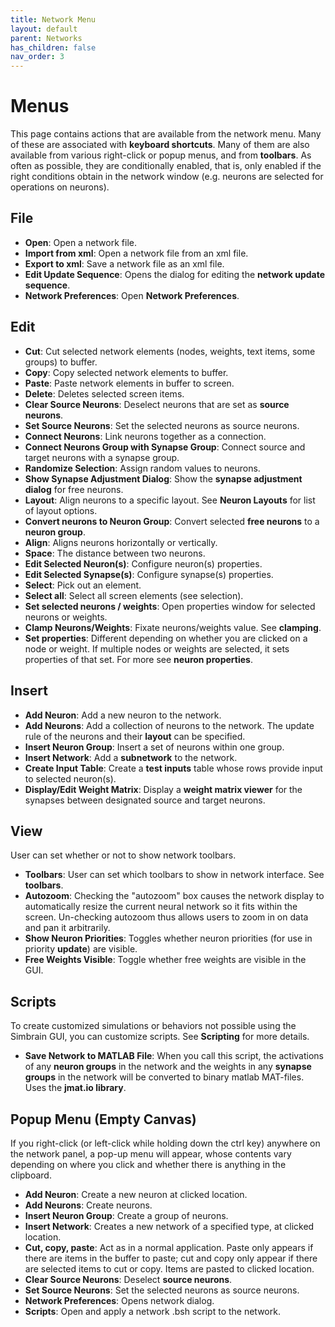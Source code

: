 ```yaml
---
title: Network Menu
layout: default
parent: Networks
has_children: false
nav_order: 3
---
```


# Menus

This page contains actions that are available from the network menu. Many of these are associated with **keyboard shortcuts**. Many of them are also available from various right-click or popup menus, and from **toolbars**. As often as possible, they are conditionally enabled, that is, only enabled if the right conditions obtain in the network window (e.g. neurons are selected for operations on neurons).

## File

- **Open**: Open a network file.
- **Import from xml**: Open a network file from an xml file.
- **Export to xml**: Save a network file as an xml file.
- **Edit Update Sequence**: Opens the dialog for editing the **network update sequence**.
- **Network Preferences**: Open **Network Preferences**.

## Edit

- **Cut**: Cut selected network elements (nodes, weights, text items, some groups) to buffer.
- **Copy**: Copy selected network elements to buffer.
- **Paste**: Paste network elements in buffer to screen.
- **Delete**: Deletes selected screen items.
- **Clear Source Neurons**: Deselect neurons that are set as **source neurons**.
- **Set Source Neurons**: Set the selected neurons as source neurons.
- **Connect Neurons**: Link neurons together as a connection.
- **Connect Neurons Group with Synapse Group**: Connect source and target neurons with a synapse group.
- **Randomize Selection**: Assign random values to neurons.
- **Show Synapse Adjustment Dialog**: Show the **synapse adjustment dialog** for free neurons.
- **Layout**: Align neurons to a specific layout. See **Neuron Layouts** for list of layout options.
- **Convert neurons to Neuron Group**: Convert selected **free neurons** to a **neuron group**.
- **Align**: Aligns neurons horizontally or vertically.
- **Space**: The distance between two neurons.
- **Edit Selected Neuron(s)**: Configure neuron(s) properties.
- **Edit Selected Synapse(s)**: Configure synapse(s) properties.
- **Select**: Pick out an element.
- **Select all**: Select all screen elements (see selection).
- **Set selected neurons / weights**: Open properties window for selected neurons or weights.
- **Clamp Neurons/Weights**: Fixate neurons/weights value. See **clamping**.
- **Set properties**: Different depending on whether you are clicked on a node or weight. If multiple nodes or weights are selected, it sets properties of that set. For more see **neuron properties**.

## Insert

- **Add Neuron**: Add a new neuron to the network.
- **Add Neurons**: Add a collection of neurons to the network. The update rule of the neurons and their **layout** can be specified.
- **Insert Neuron Group**: Insert a set of neurons within one group.
- **Insert Network**: Add a **subnetwork** to the network.
- **Create Input Table**: Create a **test inputs** table whose rows provide input to selected neuron(s).
- **Display/Edit Weight Matrix**: Display a **weight matrix viewer** for the synapses between designated source and target neurons.

## View

User can set whether or not to show network toolbars.

- **Toolbars**: User can set which toolbars to show in network interface. See **toolbars**.
- **Autozoom**: Checking the "autozoom" box causes the network display to automatically resize the current neural network so it fits within the screen. Un-checking autozoom thus allows users to zoom in on data and pan it arbitrarily.
- **Show Neuron Priorities**: Toggles whether neuron priorities (for use in priority **update**) are visible.
- **Free Weights Visible**: Toggle whether free weights are visible in the GUI.

## Scripts

To create customized simulations or behaviors not possible using the Simbrain GUI, you can customize scripts. See **Scripting** for more details.

- **Save Network to MATLAB File**: When you call this script, the activations of any **neuron groups** in the network and the weights in any **synapse groups** in the network will be converted to binary matlab MAT-files. Uses the **jmat.io library**.

## Popup Menu (Empty Canvas)

If you right-click (or left-click while holding down the ctrl key) anywhere on the network panel, a pop-up menu will appear, whose contents vary depending on where you click and whether there is anything in the clipboard.

- **Add Neuron**: Create a new neuron at clicked location.
- **Add Neurons**: Create neurons.
- **Insert Neuron Group**: Create a group of neurons.
- **Insert Network**: Creates a new network of a specified type, at clicked location.
- **Cut, copy, paste**: Act as in a normal application. Paste only appears if there are items in the buffer to paste; cut and copy only appear if there are selected items to cut or copy. Items are pasted to clicked location.
- **Clear Source Neurons**: Deselect **source neurons**.
- **Set Source Neurons**: Set the selected neurons as source neurons.
- **Network Preferences**: Opens network dialog.
- **Scripts**: Open and apply a network .bsh script to the network.
